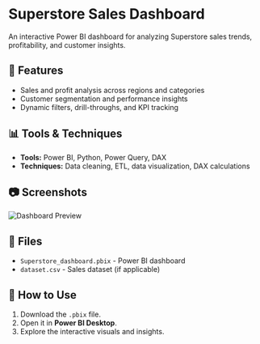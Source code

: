 # Superstore Sales Dashboard  
An interactive Power BI dashboard for analyzing Superstore sales trends, profitability, and customer insights.  

## 📌 Features  
- Sales and profit analysis across regions and categories  
- Customer segmentation and performance insights  
- Dynamic filters, drill-throughs, and KPI tracking  

## 📊 Tools & Techniques  
- **Tools:** Power BI, Python, Power Query, DAX  
- **Techniques:** Data cleaning, ETL, data visualization, DAX calculations  

## 📷 Screenshots  
![Dashboard Preview](link_to_screenshot)  

## 📂 Files  
- `Superstore_dashboard.pbix` - Power BI dashboard  
- `dataset.csv` - Sales dataset (if applicable)  

## 🚀 How to Use  
1. Download the `.pbix` file.  
2. Open it in **Power BI Desktop**.  
3. Explore the interactive visuals and insights.  
